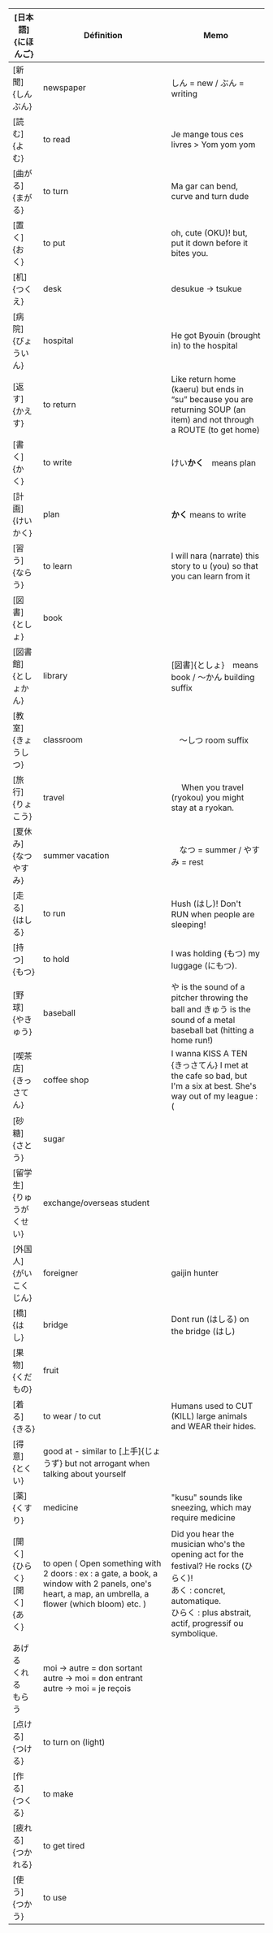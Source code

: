 | [日本語]{にほんご} | Définition | Memo |
| --- | --- | --- |
| [新聞]{しんぶん} | newspaper | しん = new / ぶん = writing |
| [読む]{よむ} | to read | Je mange tous ces livres > Yom yom yom |
| [曲がる]{まがる} | to turn | Ma gar can bend, curve and turn dude |
| [置く]{おく} | to put | oh, cute (OKU)! but, put it down before it bites you. |
| [机]{つくえ} | desk | desukue -> tsukue |
| [病院]{びょういん} | hospital | He got Byouin (brought in) to the hospital |
| [返す]{かえす} | to return | Like return home (kaeru) but ends in “su” because you are returning SOUP (an item) and not through a ROUTE (to get home) |
| [書く]{かく} | to write | けい**かく**　means plan |
| [計画]{けいかく} | plan | **かく** means to write |
| [習う]{ならう} | to learn | I will nara (narrate) this story to u (you) so that you can learn from it |
| [図書]{としょ} | book |  |
| [図書館]{としょかん} | library | [図書]{としょ}　means book / ～かん building suffix |
| [教室]{きょうしつ} | classroom | 　～しつ room suffix |
| [旅行]{りょこう} | travel | 　 When you travel (ryokou) you might stay at a ryokan. |
| [夏休み]{なつやすみ} | summer vacation | 　なつ = summer / やすみ = rest |
| [走る]{はしる} | to run | Hush (はし)! Don't RUN when people are sleeping! |
| [持つ]{もつ} | to hold | I was holding (もつ) my luggage (にもつ). |
| [野球]{やきゅう} | baseball | や is the sound of a pitcher throwing the ball and きゅう is the sound of a metal baseball bat (hitting a home run!) |
| [喫茶店]{きっさてん} | coffee shop | I wanna KISS A TEN {きっさてん} I met at the cafe so bad, but I'm a six at best. She's way out of my league :( |
| [砂糖]{さとう} | sugar |  |
| [留学生]{りゅうがくせい} | exchange/overseas student |  |
| [外国人]{がいこくじん} | foreigner | gaijin hunter |
| [橋]{はし} | bridge | Dont run (はしる) on the bridge (はし) |
| [果物]{くだもの} | fruit |  |
| [着る]{きる} | to wear / to cut | Humans used to CUT (KILL) large animals and WEAR their hides. |
| [得意]{とくい} | good at - similar to [上手]{じょうず} but not arrogant when talking about yourself |  |
| [薬]{くすり} | medicine | "kusu" sounds like sneezing, which may require medicine |
| [開く]{ひらく} [開く]{あく} | to open ( Open something with 2 doors : ex : a gate, a book, a window with 2 panels, one's heart, a map, an umbrella, a flower (which bloom) etc. ) | Did you hear the musician who's the opening act for the festival? He rocks (ひらく)!<br>あく : concret, automatique.<br>ひらく : plus abstrait, actif, progressif ou symbolique. |
| あげる<br>くれる<br>もらう | moi → autre = don sortant<br> autre → moi = don entrant<br> autre → moi = je reçois |  |
| [点ける]{つける} | to turn on (light) |  |
| [作る]{つくる} | to make |  |
| [疲れる]{つかれる} | to get tired |  |
| [使う]{つかう} | to use |  |
